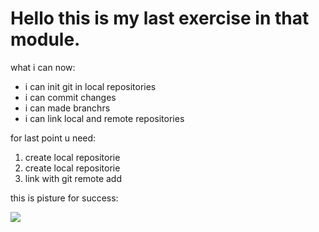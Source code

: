 # Hello this is my last exercise in that module.

what i can now:
- i can init git in local repositories
-  i can commit changes
-  i can made branchrs
-  i can link local and remote repositories

for last  point u need:

 1. create local repositorie
2.  create local repositorie
3.  link  with  git remote add

this is pisture for success:

![](https://dpo.novsu.ru/upload/iblock/0ce/udclrh4ay3jbdbxqqmw7z2z6shc3zrww.jpeg)

